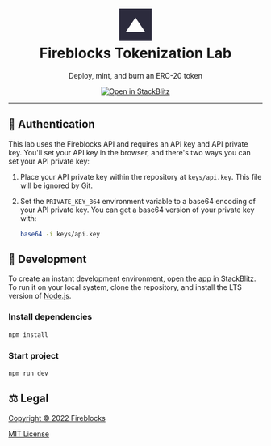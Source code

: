 <h1 align="center">
<img src="public/icons/favicon-192x192.png" alt="Fireblocks" width="64px" height="64px" />
<br />
Fireblocks Tokenization Lab
</h1>

<p align="center">
Deploy, mint, and burn an ERC-20 token
</p>

<a href="https://stackblitz.com/fork/github/Burry/tokenization-lab">
<p align="center">
<img alt="Open in StackBlitz" src="https://developer.stackblitz.com/img/open_in_stackblitz.svg" />
</p>
</a>

---

## 🔐 Authentication

This lab uses the Fireblocks API and requires an API key and API private key. You'll set your API key in the browser, and there's two ways you can set your API private key:

1. Place your API private key within the repository at `keys/api.key`. This file will be ignored by Git.
2. Set the `PRIVATE_KEY_B64` environment variable to a base64 encoding of your API private key. You can get a base64 version of your private key with:

   ```bash
   base64 -i keys/api.key
   ```

## 🔨 Development

To create an instant development environment, [open the app in StackBlitz](https://stackblitz.com/fork/github/Burry/tokenization-lab). To run it on your local system, clone the repository, and install the LTS version of [Node.js](https://nodejs.org/en/download/).

### Install dependencies

```bash
npm install
```

### Start project

```bash
npm run dev
```

## ⚖️ Legal

[Copyright © 2022 Fireblocks](https://www.fireblocks.com)

[MIT License](LICENSE)
